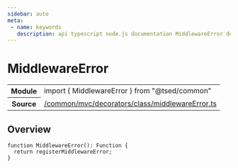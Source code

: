 ```yaml
---
sidebar: auto
meta:
 - name: keywords
   description: api typescript node.js documentation MiddlewareError decorator
---
```

# MiddlewareError <Badge text="Decorator" type="decorator"/>
<!-- Summary -->
<section class="symbol-info"><table class="is-full-width"><tbody><tr><th>Module</th><td><div class="lang-typescript"><span class="token keyword">import</span> { MiddlewareError }&nbsp;<span class="token keyword">from</span>&nbsp;<span class="token string">"@tsed/common"</span></div></td></tr><tr><th>Source</th><td><a href="https://github.com/Romakita/ts-express-decorators/blob/v4.30.1/src//common/mvc/decorators/class/middlewareError.ts#L0-L0">/common/mvc/decorators/class/middlewareError.ts</a></td></tr></tbody></table></section>

<!-- Overview -->
## Overview


<pre><code class="typescript-lang ">function <span class="token function">MiddlewareError</span><span class="token punctuation">(</span><span class="token punctuation">)</span><span class="token punctuation">:</span> Function <span class="token punctuation">{</span>
  return registerMiddlewareError<span class="token punctuation">;</span>
<span class="token punctuation">}</span>
</code></pre>